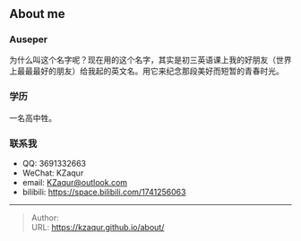 # 

## About me

### Auseper

为什么叫这个名字呢？现在用的这个名字，其实是初三英语课上我的好朋友（世界上最最最好的朋友）给我起的英文名。用它来纪念那段美好而短暂的青春时光。

### 学历

一名高中牲。

### 联系我

* QQ: 3691332663
* WeChat: KZaqur
* email: KZaqur@outlook.com
* bilibili: https://space.bilibili.com/1741256063

---

> Author:   
> URL: https://kzaqur.github.io/about/  

